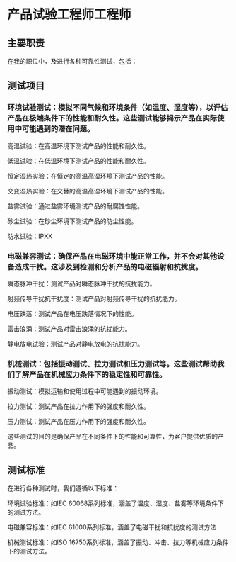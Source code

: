 # 产品试验工程师工程师
## 主要职责
在我的职位中，及进行各种可靠性测试，包括：


## 测试项目
### 环境试验测试：模拟不同气候和环境条件（如温度、湿度等），以评估产品在极端条件下的性能和耐久性。这些测试能够揭示产品在实际使用中可能遇到的潜在问题。

高温试验：在高温环境下测试产品的性能和耐久性。

低温试验：在低温环境下测试产品的性能和耐久性。

恒定湿热实验：在恒定的高温高湿环境下测试产品的性能。

交变湿热实验：在交替的高温高湿环境下测试产品的性能。

盐雾试验：通过盐雾环境测试产品的耐腐蚀性能。

砂尘试验：在砂尘环境下测试产品的防尘性能。

防水试验：IPXX

### 电磁兼容测试：确保产品在电磁环境中能正常工作，并不会对其他设备造成干扰。这涉及到检测和分析产品的电磁辐射和抗扰度。

瞬态脉冲干扰：测试产品对瞬态脉冲干扰的抗扰能力。

射频传导干扰抗干扰度：测试产品对射频传导干扰的抗扰能力。

电压跌落：测试产品在电压跌落情况下的性能。

雷击浪涌：测试产品对雷击浪涌的抗扰能力。

静电放电试验：测试产品对静电放电的抗扰能力。

### 机械测试：包括振动测试、拉力测试和压力测试等。这些测试帮助我们了解产品在机械应力条件下的稳定性和可靠性。

振动测试：模拟运输和使用过程中可能遇到的振动环境。

拉力测试：测试产品在拉力作用下的强度和耐久性。

压力测试：测试产品在压力作用下的强度和耐久性。

这些测试的目的是确保产品在不同条件下的性能和可靠性，为客户提供优质的产品。

## 测试标准
在进行各种测试时，我们遵循以下标准：

环境试验标准：如IEC 60068系列标准，涵盖了温度、湿度、盐雾等环境条件下的测试方法。

电磁兼容标准：如IEC 61000系列标准，涵盖了电磁干扰和抗扰度的测试方法

机械测试标准：如ISO 16750系列标准，涵盖了振动、冲击、拉力等机械应力条件下的测试方法。
